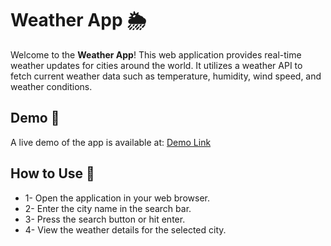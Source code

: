 # Weather App 🌦️

Welcome to the **Weather App**! This web application provides real-time weather updates for cities around the world. It utilizes a weather API to fetch current weather data such as temperature, humidity, wind speed, and weather conditions.

## Demo 🎥
A live demo of the app is available at: [Demo Link](https://ayoub-ahnaou.github.io/weather-app/)

## How to Use 🚀
* 1- Open the application in your web browser.
* 2- Enter the city name in the search bar.
* 3- Press the search button or hit enter.
* 4- View the weather details for the selected city.

